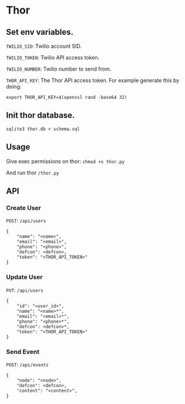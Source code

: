 # Thor

## Set env variables.

`TWILIO_SID`: Twilio account SID.

`TWILIO_TOKEN`: Twilio API access token.

`TWILIO_NUMBER`: Twilio number to send from.

`THOR_API_KEY`: The Thor API access token. For example generate this by doing:

`export THOR_API_KEY=$(openssl rand -base64 32)`

## Init thor database.
`sqlite3 thor.db < schema.sql`

## Usage
Give exec permissions on thor: `chmod +x thor.py`

And run thor `/thor.py`

## API

### Create User
`POST`: `/api/users`

```
{
	"name": "<name>",
	"email": "<email>",
	"phone": "<phone>",
	"defcon": <defcon>,
	"token": "<THOR_API_TOKEN>"
}
```

### Update User
`PUT`: `/api/users`

```
{
	"id": "<user_id>",
	"name": "<name>*",
	"email": "<email>*",
	"phone": "<phone>*",
	"defcon": <defcon>*,
	"token": "<THOR_API_TOKEN>"
}
```

### Send Event
`POST`: `/api/events`

```
{
	"node": "<node>",
	"defcon": <defcon>,
	"content": "<content>",
}
```
